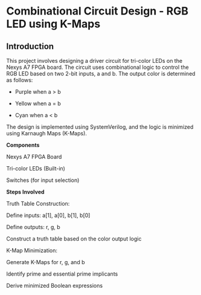 # Combinational Circuit Design - RGB LED using K-Maps

## Introduction

This project involves designing a driver circuit for tri-color LEDs on the Nexys A7 FPGA board. The circuit uses combinational logic to control the RGB LED based on two 2-bit inputs, a and b. The output color is determined as follows:

* Purple when a > b

* Yellow when a = b

* Cyan when a < b

The design is implemented using SystemVerilog, and the logic is minimized using Karnaugh Maps (K-Maps).

**Components**

Nexys A7 FPGA Board

Tri-color LEDs (Built-in)

Switches (for input selection)

**Steps Involved**

Truth Table Construction:

Define inputs: a[1], a[0], b[1], b[0]

Define outputs: r, g, b

Construct a truth table based on the color output logic

K-Map Minimization:

Generate K-Maps for r, g, and b

Identify prime and essential prime implicants

Derive minimized Boolean expressions



